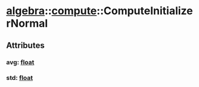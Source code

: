 # [algebra](/libs/algebra/)::[compute](/libs/algebra/compute/)::ComputeInitializerNormal

## Attributes

### avg:&nbsp;[float](/libs/std/core/type.float.md)

### std:&nbsp;[float](/libs/std/core/type.float.md)
